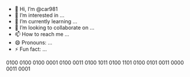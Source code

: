 - 👋 Hi, I’m @car981
- 👀 I’m interested in ...
- 🌱 I’m currently learning ...
- 💞️ I’m looking to collaborate on ...
- 📫 How to reach me ...
- 😄 Pronouns: ...
- ⚡ Fun fact: ...

<!---
car981/car981 is a ✨ special ✨ repository because its `README.md` (this file) appears on your GitHub profile.
You can click the Preview link to take a look at your changes.
--->
0100 0100 0100 0001 0100 0011 0100 1011 0100 1101 0100 0101 0011 0000 0011 0001 
